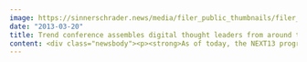 ```yaml
---
image: https://sinnerschrader.news/media/filer_public_thumbnails/filer_public/28/20/2820dc53-e236-44c2-80e2-0c09f7ac732a/varfoldersdjk8pxf42x64d8fxslz8jcc8fc0000gnttmpgmsjhq__480x288_q85_crop_subsampling-2_upscale.jpg
date: "2013-03-20"
title: Trend conference assembles digital thought leaders from around the world in Berlin
content: <div class="newsbody"><p><strong>As of today, the NEXT13 programme is online. International innovators and industry leaders will gather at this trend conference of the digital economy on 23 &amp; 24 April. Expect Robert Scoble, Stephen Wolfram (Wolfram Alpha) and the digital chief of Obama's data-driven re-election campaign to inspire the audience at the Berliner Congress Center. View the entire programme at <a href="http&#58;//nextberlin.eu">nextberlin.eu</a></strong></p><p>The digital revolution and the interactive consumer are shaking up the foundations of our daily lifes and changing the way we run our businesses. Which innovations will shape our economy the most in the forthcoming 12 to 36 months will be explored at the annual conference NEXT Berlin. In its eighth year, NEXT Berlin will take place on 23 &amp; 24 April, for the first time at the Berliner Congress Center, right in the heart of the German capital.</p><p>Today, digital agency SinnerSchrader - the founders of NEXT Berlin - announce the extensive conference programme for 2013. Says Matthias Schrader, CEO of SinnerSchrader and NEXT Chairman&#58; "Digital innovations have - now more than ever - a radical impact on each and every sector, be it commerce, finance, media or telecommunications. NEXT Berlin looks at trends before they become mainstream, and offers the chance to address them and network with experts at a very early stage. "</p><p>The example of this year's CeBIT motto 'Shareconomy' illustrates this mechanism quite well, as it was the NEXT theme back in 2009 that applied the term to digital transformations. The theme for NEXT13 has a deliberately nebulous, almost mystic motto&#58; ‘Here be Dragons’. "The theme plays with the notion that there are no general business instructions any more," says NEXT Programme Director Peter Bihr. "It’s time to cross borders, discover unknown territories and seize new opportunities there. At NEXT13 many visionaries will give thematic overviews and practical tips on the digital trends of tomorrow that are worth exploring today."</p><p>On three stages and in numerous workshops more than 100 experts will share their knowledge with NEXT13 attendees. Around 2,000 participants are expected at the Berliner Congress Center. These will include representatives of large corporations and agencies, business developers, marketing experts, technology wizards and creatives, as well as many start-ups, for whom Deutsche Telekom incubator hub&#58;raum will provide a track, specifically dealing with their topics and pitches.</p><h3>Dome Stage</h3><p>International thought leaders will present their ideas from the stage with the characteristic dome. Among them will be Wolfram Alpha inventor Stephen Wolfram, the digital head of Obama's re-election campaign, Harper Reed, tech blogger Robert Scoble, the futurist Marina Gorbis (Institute for the Future), the grand seigneur of the start-up scene, Yossi Vardi, science fiction author Bruce Sterling and Thomas Kiessling (Chief Innovation Officer of Deutsche Telekom). In a session titled 'Dragonslayers', big players like Ulrich Hegge (comdirect bank), Stanton Sugarman (European publishing major Gruner + Jahr), Peter Rampling (Telefónica) and Matthias Schmidt-Pfitzner (Deutsche Telekom) will discuss how to tackle the digital challenges faced by their industries. Programme director Monique van Dusseldorp will be the host together with presenter, actor and speakers’ coach Ole Tillmann.</p><p>Further programme highlights will illuminate the theme ‘Here be Dragons’ from different perspectives. According to Martin Recke (Head of NEXT Berlin)&#58; "We identified four major trends for the conference’s programme&#58; There will be a session on the Maker Movement, which will show how new production opportunities are changing our society. The second session - dealing with new interfaces and human-machine interaction - will not be confined to the screen surface but will also penetrate into areas of robotics. In addition we will have a session on digital technologies becoming invisible, and will demonstrate the ever-growing importance of context with the help of expert Robert Scoble.”</p><h3>White Stage</h3><p>While the Dome Stage programme will draw the 'bigger picture', the White Stage will have a more practical focus which promises, among other things, the presentation of interesting case studies. In the Money session Barbara Karuth-Zelle (Allianz), Jörg Ziesche (ING-DiBa), Konstantin Wolff of the mobile payment service Payleven and Mikko Teerenhovi of the Finnish finance start-up Holvi will show smart banking services and payment systems of the future.</p><p>Another session will focus on service design with contributions from the top experts Birgit Mager (Service Design Network), Anne Pascual (IDEO), Louisa Heinrich (Superhuman) and Axel Averdung (SinnerSchrader). They will explain service design from scientific, strategic and practical perspectives.<br/>Representatives of the DIY marketplace Etsy (Caroline Drucker), the sharing platform for private accommodations Airbnb (Gunnar Froh) and the taxi-competitor Uber (Daniel Michalczyk) will show the disruptive forces of new players in the field of e-commerce and services. Further sessions are planned for mobile trend topics, creative applications, and new robotic technologies.</p><h3>Start-up Stage</h3><p>This year, NEXT Berlin will put an even stronger focus on Europe’s startup scene. After the success of last year’s partnership, Deutsche Telekom and its incubator hub&#58;raum will again partner the start-up track, this time on both conference days. On the first day, the programme will revolve around topics relevant to entrepreneurs. For example, there will be representatives of hub&#58;raum, Wayra and TechStars answering questions on corporate venturing. The venture capitalists Niko Wäsche (German Media Pool), Gabriel Matuschka (Partech) and Bryce Roberts (O'Reilly AlphaTech) will address funding options for start-ups, and in the session 'Building Start-ups' founders will give practical advice on product development, design and team building.</p><p>The second day will feature the start-ups that have made it into the finals of the NEXT Start-up Pitch. Until March 29 the NEXT community can vote for their favorite nominees at nextberlin.eu/startups, thus helping them to make it into the second round. A jury will then select the 12 lucky finalists from the community’s Top 30, who will be invited to present their ideas live on stage at NEXT Berlin. Hermione Way (Newspepper, TNW) will lead the programme in her matchlessly witty way, while experts like business developer Paula Martilla, hub&#58;raum founder Peter Borchers, Etsy manager Caroline Drucker and investor Rob Moffat of Balderton Capital will judge the pitches and select the hottest start-up idea. The winner will gain international attention and a prize package worth 20,000 Euros.</p><h3>Workshops</h3><p>Apart from the three main stages, more than 20 workshops will impart business relevant knowledge. Agencies such as SinnerSchrader, Interone and iCrossing will contribute to the programme, as will artist Juha van't Zelfde and the PR experts Colette Ballou and Tilo Bonow. In addition, the Berlin Geekettes and the newly formed Digital Club Franco-Allemand are planning meet-ups.</p><p><strong>About NEXT Berlin</strong><br/>NEXT Berlin has established itself in recent years as an important agenda setter for tomorrow’s topics of the digital economy in Europe. International thought leaders inspire business developers, marketing experts and entrepreneurs in keynotes and workshops. For the eighth time, the digital agency SinnerSchrader will host the NEXT Berlin conference, this time on April 23 &amp; 24 at the bcc in the heart of Berlin. More than 2,000 participants from around the world are expected. This year, experts will address topics including invisible technology, new interfaces, the importance of context and the makers. The central theme of the conference will be ‘Here be dragons’ – a call to bravely encounter new, unknown territories. Keynote speakers will be, among others, Harper Reed (Obama’s CTO for his re-election campaign), Wolfram Alpha founder Stephen Wolfram, start-up guru Yossi Vardi, futurist Marina Gorbis (Institute for the Future), Robert Scoble (Scobleizer) and Thomas Kiessling (Deutsche Telekom).</p><p><strong>About SinnerSchrader</strong><br/>SinnerSchrader is one of Europe’s leading digital agencies. It develops interactive strategies, platforms and applications that create far-reaching relationships between consumers and brands. More than 400 people work for the SinnerSchrader Group in Hamburg, Frankfurt, Munich, Berlin, Prague and Hanover for customers including Allianz, comdirect bank, Holy Fashion Group, REWE, simyo, ŠKODA, Tchibo, and TUI. SinnerSchrader was founded in 1996 and went public in 1999.</p><p><strong>About Deutsche Telekom</strong><br/>Deutsche Telekom is one of the world's leading integrated telecommunication companies, with approximately 131 million mobile customers, 33 million fixed-network lines, and more than 17 million broadband lines. According to its vision ‘My first choice for connected life and work’, Telekom is consistently opening up growth areas and is increasingly developing into a multiple product company. Beside its traditional telephone business, the innovation and growth areas initiated back in 2010 are being further developed&#58; mobile Internet, the connected home, Internet offerings, T-Systems, cloud services, and intelligent networks for energy, healthcare and automotive.</p><p><a class="news-backlink" href="/en/"><svg class="svg-ico svg-ico--arrow-left"><use xlink&#58;href="#arrow-down"></use></svg>Back to the overview</a></p></div>
---
```

